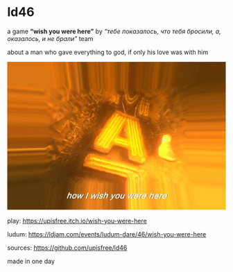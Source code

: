 # ld46
a game **“wish you were here”** by *“тебе показалось, что тебя бросили, а, оказалось, и не брали”* team

about a man who gave everything to god, if only his love was with him

![](/gif.gif?raw=true)

play: https://upisfree.itch.io/wish-you-were-here

ludum: https://ldjam.com/events/ludum-dare/46/wish-you-were-here

sources: https://github.com/upisfree/ld46
 

made in one day

